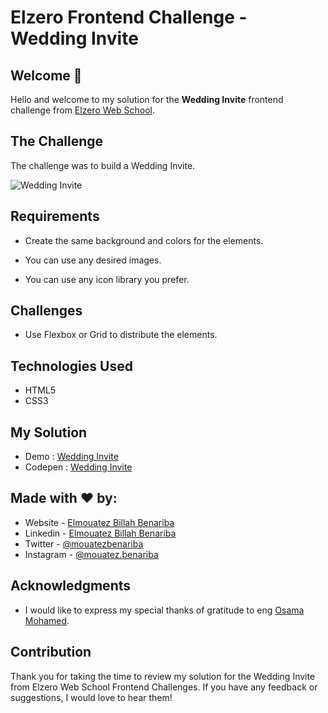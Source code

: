 # Elzero Frontend Challenge - Wedding Invite

## Welcome 👋

Hello and welcome to my solution for the **Wedding Invite** frontend challenge from [Elzero Web School](https://elzero.org/category/challenges/front-end-challenges/).

## The Challenge

The challenge was to build a Wedding Invite.

![Wedding Invite](https://elzero.org/wp-content/uploads/2020/11/table-members-points.png)

## Requirements

- Create the same background and colors for the elements.

- You can use any desired images.

- You can use any icon library you prefer.

## Challenges

- Use Flexbox or Grid to distribute the elements.

## Technologies Used

- HTML5
- CSS3

## My Solution

- Demo : [Wedding Invite](https://mouatezbenariba.github.io/Elzero-Frontend-Challenges/total-points-from-tables/)
- Codepen : [Wedding Invite](https://codepen.io/mouatezbenariba/pen/XWygKQy)

## Made with ❤ by:

- Website - [Elmouatez Billah Benariba](https://www.mouatezbenariba.me/)
- Linkedin - [Elmouatez Billah Benariba](https://www.linkedin.com/in/mouatezbenariba/)
- Twitter - [@mouatezbenariba](https://twitter.com/mouatezbenariba)
- Instagram - [@mouatez.benariba](https://www.instagram.com/mouatez.benariba/)

## Acknowledgments

- I would like to express my special thanks of gratitude to eng [Osama Mohamed](https://github.com/OsamaElzero).

## Contribution

Thank you for taking the time to review my solution for the Wedding Invite from Elzero Web School Frontend Challenges. If you have any feedback or suggestions, I would love to hear them!
